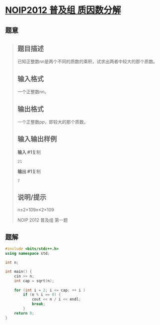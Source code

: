 #  [NOIP2012 普及组 质因数分解](https://www.luogu.com.cn/problem/P1075)

## 题意

>   ## 题目描述
>
>   已知正整数n*n*是两个不同的质数的乘积，试求出两者中较大的那个质数。
>
>   ## 输入格式
>
>   一个正整数n*n*。
>
>   ## 输出格式
>
>   一个正整数p*p*，即较大的那个质数。
>
>   ## 输入输出样例
>
>   **输入 #1**复制
>
>   ```
>   21
>   ```
>
>   **输出 #1**复制
>
>   ```
>   7
>   ```
>
>   ## 说明/提示
>
>   n≤2×109*n*≤2×109
>
>   NOIP 2012 普及组 第一题

## 题解



```c++
#include <bits/stdc++.h>
using namespace std;

int n;

int main() {
    cin >> n;
    int cap = sqrt(n);
    
    for (int i = 2; i <= cap; ++ i )
        if (n % i == 0) {
            cout << n / i << endl;
            break;
        }
    return 0;
}
```



```python3

```

